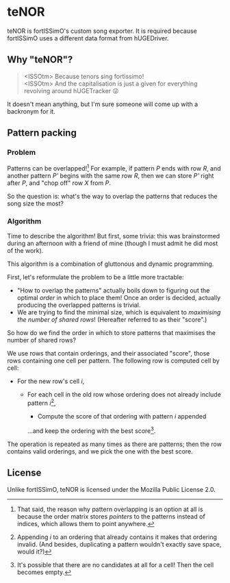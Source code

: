 # teNOR

teNOR is fortISSimO's custom song exporter.
It is required because fortISSimO uses a different data format from hUGEDriver.

## Why "teNOR"?

> &lt;ISSOtm&gt; Because tenors sing fortissimo!  
> &lt;ISSOtm&gt; And the capitalisation is just a given for everything revolving around hUGETracker 😜

It doesn't mean anything, but I'm sure someone will come up with a backronym for it.

## Pattern packing

### Problem

Patterns can be overlapped![^why_overlap]
For example, if pattern <var>P</var> ends with row <var>R</var>, and another pattern <var>P'</var> begins with the same row <var>R</var>, then we can store <var>P'</var> right after <var>P</var>, and "chop off" row <var>X</var> from <var>P</var>.

So the question is: what's the way to overlap the patterns that reduces the song size the most?

[^why_overlap]: That said, the reason why pattern overlapping is an option at all is because the order matrix stores *pointers* to the patterns instead of indices, which allows them to point anywhere.

### Algorithm

Time to describe the algorithm!
But first, some trivia: this was brainstormed during an afternoon with a friend of mine (though I must admit he did most of the work).

This algorithm is a combination of gluttonous and dynamic programming.

First, let's reformulate the problem to be a little more tractable:
- "How to overlap the patterns" actually boils down to figuring out the optimal *order* in which to place them!
  Once an order is decided, actually producing the overlapped patterns is trivial.
- We are trying to find the minimal size, which is equivalent to *maximising the number of shared rows*! (Hereafter referred to as their "score".)

So how do we find the order in which to store patterns that maximises the number of shared rows?

We use rows that contain orderings, and their associated "score", those rows containing one cell per pattern.
The following row is computed cell by cell:
- For the new row's cell <var>i</var>,
  - For each cell in the old row whose ordering does not already include pattern <var>i</var>[^duplicate_indices],
    - Compute the score of that ordering with pattern <var>i</var> appended

    ...and keep the ordering with the best score[^no_candidate].

The operation is repeated as many times as there are patterns; then the row contains valid orderings, and we pick the one with the best score.

[^duplicate_indices]: Appending <var>i</var> to an ordering that already contains it makes that ordering invalid. (And besides, duplicating a pattern wouldn't exactly save space, would it?)

[^no_candidate]: It's possible that there are no candidates at all for a cell! Then the cell becomes empty.

## License

Unlike fortISSimO, teNOR is licensed under the Mozilla Public License 2.0.
